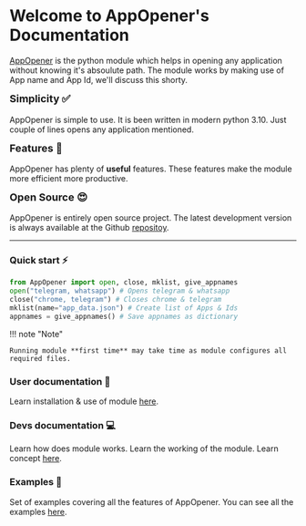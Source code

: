 # Welcome to AppOpener's Documentation

<html>
<a href="https://pypi.org/project/AppOpener" target="_blank">AppOpener</a>
</html>
is the python module which helps in opening any application without knowing it's absoulute path. The module works by making use of App name and App Id, we'll discuss this shorty.

**<font size="4">Simplicity ✅</font>**
<br> <br>
AppOpener is simple to use. It is been written in modern python 3.10. Just couple of lines opens any application mentioned.

**<font size="4">Features 🤗</font>**
<br> <br>
AppOpener has plenty of **useful** features. These features make the module more efficient more productive.

**<font size="4">Open Source 😍</font>**
<br> <br>
AppOpener is entirely open source project. The latest development version is always available at the Github <a href="https://github.com/athrvvvv/AppOpener" target="_blank">repositoy</a>.

---

### Quick start ⚡

``` python
from AppOpener import open, close, mklist, give_appnames
open("telegram, whatsapp") # Opens telegram & whatsapp
close("chrome, telegram") # Closes chrome & telegram
mklist(name="app_data.json") # Create list of Apps & Ids
appnames = give_appnames() # Save appnames as dictionary
```

!!! note "Note"

    Running module **first time** may take time as module configures all required files.

### User documentation 📄

Learn installation & use of module [here](Overview.md).

### Devs documentation 💻

Learn how does module works. Learn the working of the module. Learn concept [here](Mechanism.md).

### Examples 🤗

Set of examples covering all the features of AppOpener. You can see all the examples [here](Examples.md).